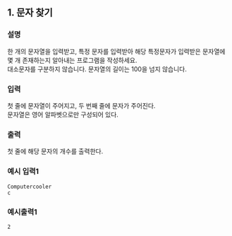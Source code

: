 ## 1. 문자 찾기
  
### 설명  
한 개의 문자열을 입력받고, 특정 문자를 입력받아 해당 특정문자가 입력받은 문자열에 몇 개 존재하는지 알아내는 프로그램을 작성하세요.  
대소문자를 구분하지 않습니다. 문자열의 길이는 100을 넘지 않습니다.  
  
### 입력  
첫 줄에 문자열이 주어지고, 두 번째 줄에 문자가 주어진다.  
문자열은 영어 알파벳으로만 구성되어 있다.  
  
### 출력  
첫 줄에 해당 문자의 개수를 출력한다.  

### 예시 입력1  

```
Computercooler
c
```  

### 예시출력1  

```
2
```  
